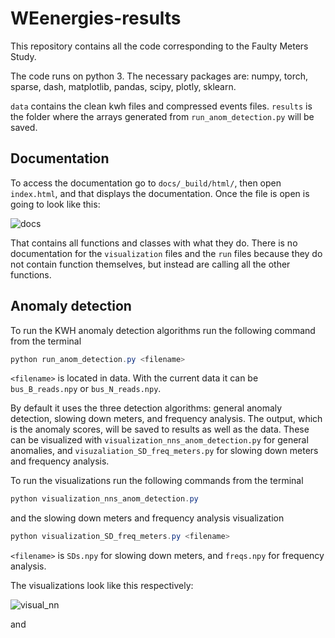 # WEenergies-results
This repository contains all the code corresponding to the Faulty Meters Study.

The code runs on python 3. The necessary packages are: numpy, torch, sparse, dash, matplotlib, pandas, scipy,
plotly, sklearn.

```data``` contains the clean kwh files and compressed events files.
```results``` is the folder where the arrays generated from ```run_anom_detection.py``` will be saved.


## Documentation

To access the documentation go to ```docs/_build/html/```, then open ```index.html```, and that displays the documentation. 
Once the file is open is going to look like this:

![docs](https://user-images.githubusercontent.com/35930061/130507108-46297191-2afb-406a-85ee-9aac77d49c45.png)

That contains all functions and classes with what they do. There is no documentation for the ```visualization``` files and 
the ```run``` files because they do not contain function themselves, but instead are calling all the other functions. 


## Anomaly detection

To run the KWH anomaly detection algorithms run the following command from the terminal

```PowerShell
python run_anom_detection.py <filename>
```
```<filename>``` is located in data. With the current data it can be ```bus_B_reads.npy``` or ```bus_N_reads.npy```. 

By default it uses the three detection algorithms: general anomaly detection, slowing down meters, and frequency analysis.
The output, which is the anomaly scores, will be saved to results as well as the data. These can be visualized with 
```visualization_nns_anom_detection.py``` for general anomalies, and ```visuzaliation_SD_freq_meters.py``` for slowing down meters and frequency analysis.

To run the visualizations run the following commands from the terminal

```PowerShell
python visualization_nns_anom_detection.py
```

and the slowing down meters and frequency analysis visualization

```PowerShell
python visualization_SD_freq_meters.py <filename>
```

```<filename>``` is ```SDs.npy``` for slowing down meters, and ```freqs.npy``` for frequency analysis.

The visualizations look like this respectively: 

![visual_nn](https://user-images.githubusercontent.com/35930061/130512364-87229092-e5d3-47f3-94e8-bd395141da10.png)

and 


